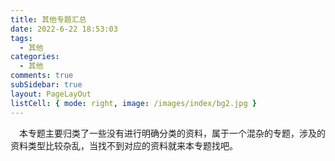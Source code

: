 ```yaml
---
title: 其他专题汇总
date: 2022-6-22 18:53:03
tags:
  - 其他
categories:
  - 其他
comments: true
subSidebar: true
layout: PageLayOut
listCell: { mode: right, image: /images/index/bg2.jpg }
---
```


&emsp;本专题主要归类了一些没有进行明确分类的资料，属于一个混杂的专题，涉及的资料类型比较杂乱，当找不到对应的资料就来本专题找吧。
<!-- more -->
<Reward/>
